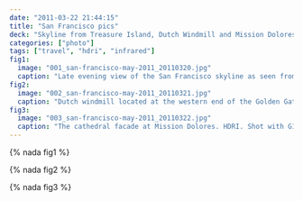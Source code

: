 ```yaml
---
date: "2011-03-22 21:44:15"
title: "San Francisco pics"
deck: "Skyline from Treasure Island, Dutch Windmill and Mission Dolores"
categories: ["photo"]
tags: ["travel", "hdri", "infrared"]
fig1:
  image: "001_san-francisco-may-2011_20110320.jpg"
  caption: "Late evening view of the San Francisco skyline as seen from Treasure Island."
fig2:
  image: "002_san-francisco-may-2011_20110321.jpg"
  caption: "Dutch windmill located at the western end of the Golden Gate Park. HDRI. Shot with G11 infrared conversion."
fig3:
  image: "003_san-francisco-may-2011_20110322.jpg"
  caption: "The cathedral facade at Mission Dolores. HDRI. Shot with G11 infrared conversion."
---
```


{% nada fig1 %}

{% nada fig2 %}

{% nada fig3 %}

